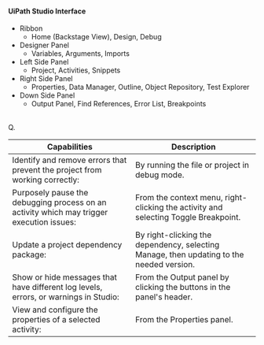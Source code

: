 #### UiPath Studio Interface
- Ribbon
    - Home (Backstage View), Design, Debug
- Designer Panel 
    - Variables, Arguments, Imports
- Left Side Panel
    - Project, Activities, Snippets
- Right Side Panel
    - Properties, Data Manager, Outline, Object Repository, Test Explorer
- Down Side Panel
    - Output Panel, Find References,  Error List, Breakpoints

<br>Q. <br>

| Capabilities                                                                                             | Description                                                                                                        
|----------------------------------------------------------------------------------------------------------|----------------------------------------------------------------------------------------------------------------|
| Identify and remove errors that prevent the project from working correctly:                              | By running the file or project in debug mode.                                                                  |
| Purposely pause the debugging process on an activity which may trigger execution issues:                 | From the context menu, right-clicking the activity and selecting Toggle Breakpoint.                            |
| Update a project dependency package:                                                                     | By right-clicking the dependency, selecting Manage, then updating to the needed version.                       |
| Show or hide messages that have different log levels, errors, or warnings in Studio:                     | From the Output panel by clicking the buttons in the panel's header.                                           |
| View and configure the properties of a selected activity:                                                | From the Properties panel.                                                                                     |

